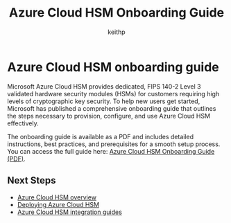 ﻿---
title: Azure Cloud HSM Onboarding Guide
description: Learn how to provision, configure, and use Azure Cloud HSM with this comprehensive onboarding guide.
author: keithp
manager: keithp
ms.service: azure-dedicated-hsm
ms.topic: overview
ms.date: 03/20/2025
ms.author: keithp

#CustomerIntent: Provide a detailed onboarding guide to help customers provision, configure, and use Azure Cloud HSM effectively.
---

# Azure Cloud HSM onboarding guide

Microsoft Azure Cloud HSM provides dedicated, FIPS 140-2 Level 3 validated hardware security modules (HSMs) for customers requiring high levels of cryptographic key security. To help new users get started, Microsoft has published a comprehensive onboarding guide that outlines the steps necessary to provision, configure, and use Azure Cloud HSM effectively.

The onboarding guide is available as a PDF and includes detailed instructions, best practices, and prerequisites for a smooth setup process. You can access the full guide here: [Azure Cloud HSM Onboarding Guide (PDF)](https://github.com/microsoft/MicrosoftAzureCloudHSM/blob/main/OnboardingGuides/Azure%20Cloud%20HSM%20Onboarding.pdf).

## Next Steps
- [Azure Cloud HSM overview](overview.md)
- [Deploying Azure Cloud HSM](tutorial-deploy-cloud-hsm.md)
- [Azure Cloud HSM integration guides](integration-guides.md)